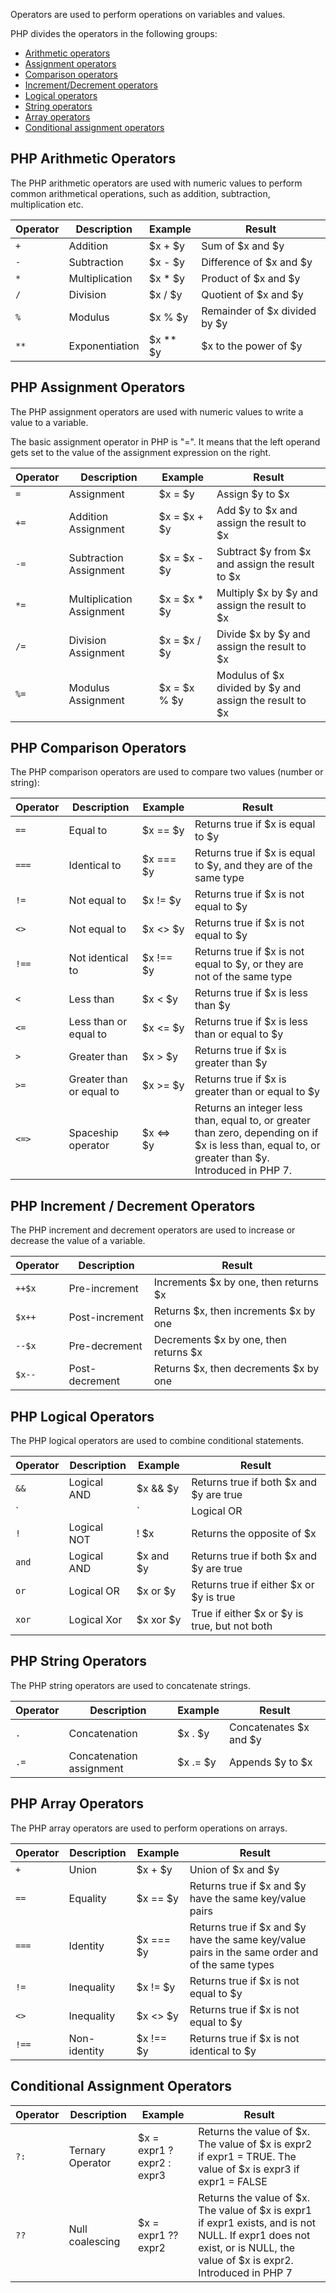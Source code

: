Operators are used to perform operations on variables and values.

PHP divides the operators in the following groups:

+ [Arithmetic operators](#php-arithmetic-operators)
+ [Assignment operators](#php-assignment-operators)
+ [Comparison operators](#php-comparison-operators)
+ [Increment/Decrement operators](#php-increment-decrement-operators)
+ [Logical operators](#php-logical-operators)
+ [String operators](#php-string-operators)
+ [Array operators](#php-array-operators)
+ [Conditional assignment operators](#conditional-assignment-operators)


## PHP Arithmetic Operators

The PHP arithmetic operators are used with numeric values to perform common arithmetical operations, such as addition, subtraction, multiplication etc.

| Operator | Description |Example|Result|
| -------- | ----------- | ---- | ----- |
| `+` | Addition | $x + $y | Sum of $x and $y|  
| `-` | Subtraction | $x - $y | Difference of $x and $y |
| `*` | Multiplication | $x * $y | Product of $x and $y |
| `/` | Division | $x / $y | Quotient of $x and $y |
| `%` | Modulus | $x % $y | Remainder of $x divided by $y |
| `**` | Exponentiation | $x ** $y | $x to the power of $y |

## PHP Assignment Operators
The PHP assignment operators are used with numeric values to write a value to a variable.

The basic assignment operator in PHP is "=". It means that the left operand gets set to the value of the assignment expression on the right.

| Operator | Description |Example|Result|
| -------- | ----------- | ---- | ----- |
| `=` | Assignment | $x = $y | Assign $y to $x |
| `+=` | Addition Assignment | $x = $x + $y | Add $y to $x and assign the result to $x |
| `-=` | Subtraction Assignment | $x = $x - $y | Subtract $y from $x and assign the result to $x |
| `*=` | Multiplication Assignment | $x = $x * $y | Multiply $x by $y and assign the result to $x |
| `/=` | Division Assignment | $x = $x / $y | Divide $x by $y and assign the result to $x |
| `%=` | Modulus Assignment | $x = $x % $y | Modulus of $x divided by $y and assign the result to $x |

## PHP Comparison Operators

The PHP comparison operators are used to compare two values (number or string):

| Operator | Description |Example|Result|
| -------- | ----------- | ---- | ----- |
| `==` | Equal to | $x == $y | Returns true if $x is equal to $y |
| `===` | Identical to | $x === $y | Returns true if $x is equal to $y, and they are of the same type |
| `!=` | Not equal to | $x != $y | Returns true if $x is not equal to $y |
| `<>` | Not equal to | $x <> $y | Returns true if $x is not equal to $y |
| `!==` | Not identical to | $x !== $y | Returns true if $x is not equal to $y, or they are not of the same type |
| `<` | Less than | $x < $y | Returns true if $x is less than $y |
| `<=` | Less than or equal to | $x <= $y | Returns true if $x is less than or equal to $y |
| `>` | Greater than | $x > $y | Returns true if $x is greater than $y |
| `>=` | Greater than or equal to | $x >= $y | Returns true if $x is greater than or equal to $y |
| `<=>` | Spaceship operator | $x <=> $y | Returns an integer less than, equal to, or greater than zero, depending on if $x is less than, equal to, or greater than $y.  Introduced in PHP 7. | 

## PHP Increment / Decrement Operators

The PHP increment and decrement operators are used to increase or decrease the value of a variable.

| Operator | Description |Result|
| -------- | ----------- | ----- |
| `++$x` | Pre-increment | Increments $x by one, then returns $x |
| `$x++` | Post-increment | Returns $x, then increments $x by one |
| `--$x` | Pre-decrement | Decrements $x by one, then returns $x |
| `$x--` | Post-decrement | Returns $x, then decrements $x by one |

## PHP Logical Operators

The PHP logical operators are used to combine conditional statements.

| Operator | Description |Example|Result|
| -------- | ----------- | ---- | ----- |
| `&&` | Logical AND | $x && $y | Returns true if both $x and $y are true |
| `||` | Logical OR | $x `||` $y | Returns true if either $x or $y is true |
| `!` | Logical NOT | ! $x | Returns the opposite of $x |
| `and` | Logical AND | $x and $y | Returns true if both $x and $y are true |
| `or` | Logical OR | $x or $y | Returns true if either $x or $y is true |
| `xor` | Logical Xor | $x xor $y | True if either $x or $y is true, but not both |


## PHP String Operators

The PHP string operators are used to concatenate strings.

| Operator | Description |Example|Result|
| -------- | ----------- | ---- | ----- |
| `.` | Concatenation | $x . $y | Concatenates $x and $y |
| `.=` | Concatenation assignment | $x .= $y | Appends $y to $x |

## PHP Array Operators

The PHP array operators are used to perform operations on arrays.

| Operator | Description |Example|Result|
| -------- | ----------- | ---- | ----- |
| `+` | Union |	$x + $y	|Union of $x and $y|
| `==`	|Equality|	$x == $y|	Returns true if $x and $y have the same key/value pairs|
|`===`|	Identity|	$x === $y|	Returns true if $x and $y have the same key/value pairs in the same order and of the same types|
|`!=`|	Inequality|	$x != $y|	Returns true if $x is not equal to $y|
|`<>`	|Inequality	|$x <> $y|	Returns true if $x is not equal to $y|
|`!==`	|Non-identity|	$x !== $y|	Returns true if $x is not identical to $y|


## Conditional Assignment Operators

| Operator | Description |Example|Result|
| -------- | ----------- | ---- | ----- |
| `?:` | Ternary Operator | $x = expr1 ? expr2 : expr3|	Returns the value of $x. The value of $x is expr2 if expr1 = TRUE. The value of $x is expr3 if expr1 = FALSE |
|`??`|	Null coalescing	|$x = expr1 ?? expr2	|Returns the value of $x. The value of $x is expr1 if expr1 exists, and is not NULL. If expr1 does not exist, or is NULL, the value of $x is expr2. Introduced in PHP 7|
